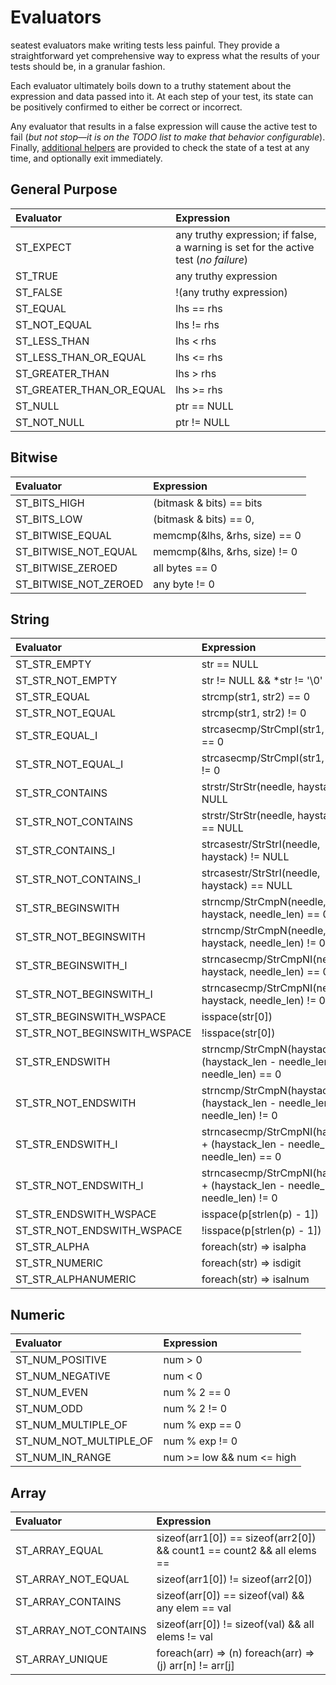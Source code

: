 # Evaluators

seatest evaluators make writing tests less painful. They provide a straightforward yet comprehensive way to express what the results of your tests should be, in a granular fashion.

Each evaluator ultimately boils down to a truthy statement about the expression and data passed into it. At each step of your test, its state can be positively confirmed to either be correct or incorrect.

Any evaluator that results in a false expression will cause the active test to fail (*but not stop&mdash;it is on the TODO list to make that behavior configurable*). Finally, [additional helpers](./helpers.md) are provided to check the state of a test at any time, and optionally exit immediately.

## General Purpose

|                    Evaluator | Expression                                                   |
| :--------------------------- | :----------------------------------------------------------- |
|                    ST_EXPECT | any truthy expression; if false, a warning is set for the active test (*no failure*) |
|                      ST_TRUE | any truthy expression                                        |
|                     ST_FALSE | !(any truthy expression)                                     |
|                     ST_EQUAL | lhs == rhs                                                   |
|                 ST_NOT_EQUAL | lhs != rhs                                                   |
|                 ST_LESS_THAN | lhs < rhs                                                    |
|        ST_LESS_THAN_OR_EQUAL | lhs <= rhs                                                   |
|              ST_GREATER_THAN | lhs > rhs                                                    |
|     ST_GREATER_THAN_OR_EQUAL | lhs >= rhs                                                   |
|                      ST_NULL | ptr == NULL                                                  |
|                  ST_NOT_NULL | ptr != NULL                                                  |

## Bitwise

|                    Evaluator | Expression                                                   |
| :--------------------------- | :----------------------------------------------------------- |
|                 ST_BITS_HIGH | (bitmask & bits) == bits                                     |
|                  ST_BITS_LOW | (bitmask & bits) == 0,                                       |
|             ST_BITWISE_EQUAL | memcmp(&lhs, &rhs, size) == 0                                |
|         ST_BITWISE_NOT_EQUAL | memcmp(&lhs, &rhs, size) != 0                                |
|            ST_BITWISE_ZEROED | all bytes == 0                                               |
|        ST_BITWISE_NOT_ZEROED | any byte != 0                                                |

## String

|                    Evaluator | Expression                                                   |
| :--------------------------- | :----------------------------------------------------------- |
|                 ST_STR_EMPTY | str == NULL || *str == '\0'                                  |
|             ST_STR_NOT_EMPTY | str != NULL && *str != '\0'                                  |
|                 ST_STR_EQUAL | strcmp(str1, str2) == 0                                      |
|             ST_STR_NOT_EQUAL | strcmp(str1, str2) != 0                                      |
|               ST_STR_EQUAL_I | strcasecmp/StrCmpI(str1, str2) == 0                          |
|           ST_STR_NOT_EQUAL_I | strcasecmp/StrCmpI(str1, str2) != 0                          |
|              ST_STR_CONTAINS | strstr/StrStr(needle, haystack) != NULL                      |
|          ST_STR_NOT_CONTAINS | strstr/StrStr(needle, haystack) == NULL                      |
|            ST_STR_CONTAINS_I | strcasestr/StrStrI(needle, haystack) != NULL                 |
|        ST_STR_NOT_CONTAINS_I | strcasestr/StrStrI(needle, haystack) == NULL                 |
|            ST_STR_BEGINSWITH | strncmp/StrCmpN(needle, haystack, needle_len) == 0           |
|        ST_STR_NOT_BEGINSWITH | strncmp/StrCmpN(needle, haystack, needle_len) != 0           |
|          ST_STR_BEGINSWITH_I | strncasecmp/StrCmpNI(needle, haystack, needle_len) == 0      |
|      ST_STR_NOT_BEGINSWITH_I | strncasecmp/StrCmpNI(needle, haystack, needle_len) != 0      |
|     ST_STR_BEGINSWITH_WSPACE | isspace(str[0])                                              |
| ST_STR_NOT_BEGINSWITH_WSPACE | !isspace(str[0])                                             |
|              ST_STR_ENDSWITH | strncmp/StrCmpN(haystack + (haystack_len - needle_len), needle_len) == 0 |
|          ST_STR_NOT_ENDSWITH | strncmp/StrCmpN(haystack + (haystack_len - needle_len), needle_len) != 0 |
|            ST_STR_ENDSWITH_I | strncasecmp/StrCmpNI(haystack + (haystack_len - needle_len), needle_len) == 0 |
|        ST_STR_NOT_ENDSWITH_I | strncasecmp/StrCmpNI(haystack + (haystack_len - needle_len), needle_len) != 0 |
|       ST_STR_ENDSWITH_WSPACE | isspace(p[strlen(p) - 1])                                    |
|   ST_STR_NOT_ENDSWITH_WSPACE | !isspace(p[strlen(p) - 1])                                   |
|                 ST_STR_ALPHA | foreach(str) => isalpha                                      |
|               ST_STR_NUMERIC | foreach(str) => isdigit                                      |
|          ST_STR_ALPHANUMERIC | foreach(str) => isalnum                                      |

## Numeric

|                    Evaluator | Expression                                                   |
| :--------------------------- | :----------------------------------------------------------- |
|              ST_NUM_POSITIVE | num > 0                                                      |
|              ST_NUM_NEGATIVE | num < 0                                                      |
|                  ST_NUM_EVEN | num % 2 == 0                                                 |
|                   ST_NUM_ODD | num % 2 != 0                                                 |
|           ST_NUM_MULTIPLE_OF | num % exp == 0                                               |
|       ST_NUM_NOT_MULTIPLE_OF | num % exp != 0                                               |
|       ST_NUM_IN_RANGE        | num >= low && num <= high                                    |

## Array

|                    Evaluator | Expression                                                   |
| :--------------------------- | :----------------------------------------------------------- |
|               ST_ARRAY_EQUAL | sizeof(arr1[0]) == sizeof(arr2[0]) && count1 == count2 && all elems == |
|           ST_ARRAY_NOT_EQUAL | sizeof(arr1[0]) != sizeof(arr2[0])                           |
|            ST_ARRAY_CONTAINS | sizeof(arr[0]) == sizeof(val) && any elem == val             |
|        ST_ARRAY_NOT_CONTAINS | sizeof(arr[0]) != sizeof(val) && all elems != val            |
|              ST_ARRAY_UNIQUE | foreach(arr) => (n) foreach(arr) => (j) arr[n] != arr[j]     |

